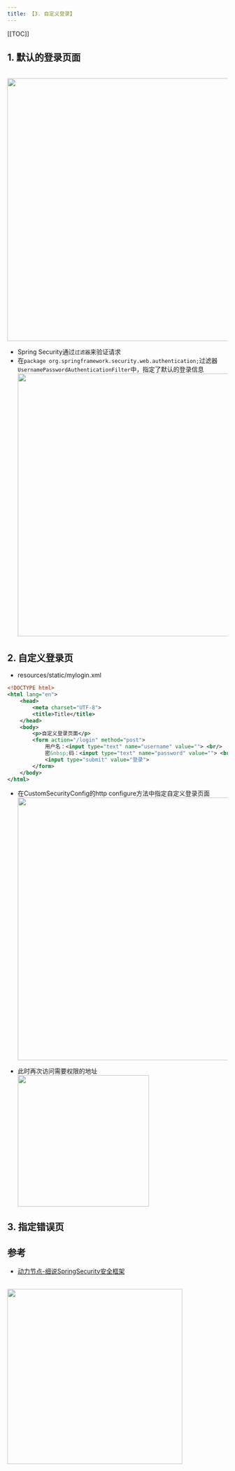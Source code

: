 ```yaml
---
title: 【3. 自定义登录】
---
```



[[TOC]]


## 1. 默认的登录页面

<br/><img src="http://funky_hs.gitee.io/imgcloud/funkyblog/springsecurity/29.png" width="600"/>

- Spring Security通过`过滤器`来验证请求
- 在`package org.springframework.security.web.authentication;`过滤器`UsernamePasswordAuthenticationFilter`中，指定了默认的登录信息
<br/><img src="http://funky_hs.gitee.io/imgcloud/funkyblog/springsecurity/30.png" width="600"/>


## 2. 自定义登录页
- resources/static/mylogin.xml
```xml
<!DOCTYPE html>
<html lang="en">
    <head>
        <meta charset="UTF-8">
        <title>Title</title>
    </head>
    <body>
        <p>自定义登录页面</p>
        <form action="/login" method="post">
            用户名：<input type="text" name="username" value=""> <br/>
            密&nbsp;码：<input type="text" name="password" value=""> <br/>
            <input type="submit" value="登录">
        </form>
    </body>
</html>
```


- 在CustomSecurityConfig的http configure方法中指定自定义登录页面
<br/><img src="http://funky_hs.gitee.io/imgcloud/funkyblog/springsecurity/31.png" width="600"/>

- 此时再次访问需要权限的地址
<br/><img src="http://funky_hs.gitee.io/imgcloud/funkyblog/springsecurity/32.png" width="300"/>



## 3. 指定错误页




## 参考
- [动力节点-细说SpringSecurity安全框架](https://www.bilibili.com/video/BV1Bz4y1m79T?p=22)



<br/><img src="http://funky_hs.gitee.io/imgcloud/funkyblog/springsecurity/1.png" width="400"/>